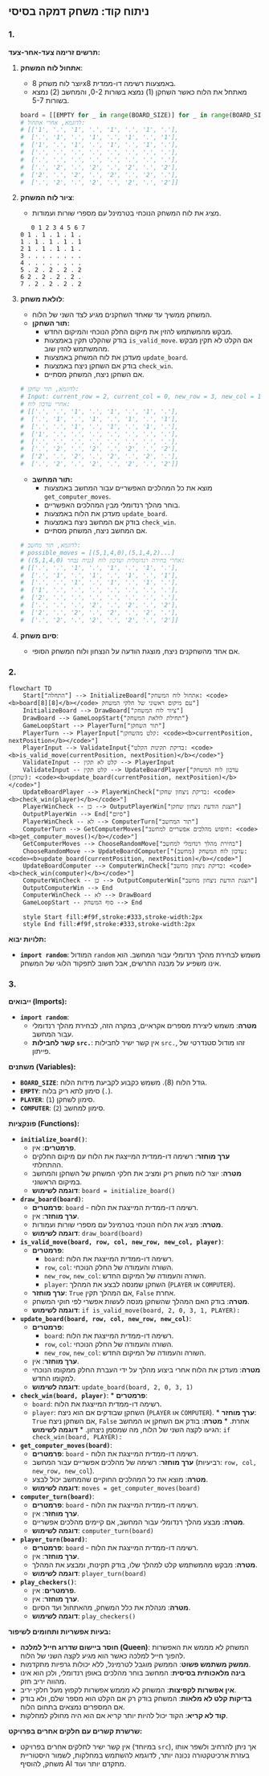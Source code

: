 ## ניתוח קוד: משחק דמקה בסיסי

### 1. <algorithm>

**תרשים זרימה צעד-אחר-צעד:**

1.  **אתחול לוח המשחק**:
    *   יוצר לוח משחק 8x8 באמצעות רשימה דו-ממדית.
    *   מאתחל את הלוח כאשר השחקן (1) נמצא בשורות 0-2, והמחשב (2) נמצא בשורות 5-7.

    ```python
    board = [[EMPTY for _ in range(BOARD_SIZE)] for _ in range(BOARD_SIZE)]
    # לדוגמא, אחרי אתחול:
    # [['1', '.', '1', '.', '1', '.', '1', '.'],
    #  ['.', '1', '.', '1', '.', '1', '.', '1'],
    #  ['1', '.', '1', '.', '1', '.', '1', '.'],
    #  ['.', '.', '.', '.', '.', '.', '.', '.'],
    #  ['.', '.', '.', '.', '.', '.', '.', '.'],
    #  ['.', '2', '.', '2', '.', '2', '.', '2'],
    #  ['2', '.', '2', '.', '2', '.', '2', '.'],
    #  ['.', '2', '.', '2', '.', '2', '.', '2']]
    ```

2.  **ציור לוח המשחק**:
    *   מציג את לוח המשחק הנוכחי בטרמינל עם מספרי שורות ועמודות.

    ```
       0 1 2 3 4 5 6 7
    0 1 . 1 . 1 . 1 .
    1 . 1 . 1 . 1 . 1
    2 1 . 1 . 1 . 1 .
    3 . . . . . . . .
    4 . . . . . . . .
    5 . 2 . 2 . 2 . 2
    6 2 . 2 . 2 . 2 .
    7 . 2 . 2 . 2 . 2
    ```

3.  **לולאת משחק**:
    *   המשחק ממשיך עד שאחד השחקנים מגיע לצד השני של הלוח.
    *   **תור השחקן:**
        *   מבקש מהמשתמש להזין את מיקום החלק הנוכחי והמיקום החדש.
        *   בודק שהקלט תקין באמצעות `is_valid_move`. אם הקלט לא תקין מבקש מהמשתמש להזין שוב.
        *   מעדכן את לוח המשחק באמצעות `update_board`.
        *   בודק אם השחקן ניצח באמצעות `check_win`.
        *   אם השחקן ניצח, המשחק מסתיים.

    ```python
    # לדוגמא, תור שחקן:
    # Input: current_row = 2, current_col = 0, new_row = 3, new_col = 1
    # אחרי עדכון לוח:
    # [['.', '.', '1', '.', '1', '.', '1', '.'],
    #  ['.', '1', '.', '1', '.', '1', '.', '1'],
    #  ['.', '.', '1', '.', '1', '.', '1', '.'],
    #  ['1', '.', '.', '.', '.', '.', '.', '.'],
    #  ['.', '.', '.', '.', '.', '.', '.', '.'],
    #  ['.', '2', '.', '2', '.', '2', '.', '2'],
    #  ['2', '.', '2', '.', '2', '.', '2', '.'],
    #  ['.', '2', '.', '2', '.', '2', '.', '2']]
    ```

    *   **תור המחשב:**
        *   מוצא את כל המהלכים האפשריים עבור המחשב באמצעות `get_computer_moves`.
        *   בוחר מהלך רנדומלי מבין המהלכים האפשריים.
        *   מעדכן את הלוח באמצעות `update_board`.
        *   בודק אם המחשב ניצח באמצעות `check_win`.
        *   אם המחשב ניצח, המשחק מסתיים.

    ```python
    # לדוגמא, תור מחשב:
    # possible_moves = [(5,1,4,0),(5,1,4,2)...]
    # אחרי בחירה רנדומלית ועדכון לוח (נניח נבחר (5,1,4,0)):
    # [['.', '.', '1', '.', '1', '.', '1', '.'],
    #  ['.', '1', '.', '1', '.', '1', '.', '1'],
    #  ['.', '.', '1', '.', '1', '.', '1', '.'],
    #  ['1', '.', '.', '.', '.', '.', '.', '.'],
    #  ['2', '.', '.', '.', '.', '.', '.', '.'],
    #  ['.', '.', '.', '2', '.', '2', '.', '2'],
    #  ['2', '.', '2', '.', '2', '.', '2', '.'],
    #  ['.', '2', '.', '2', '.', '2', '.', '2']]
    ```

4.  **סיום משחק**:
    *   אם אחד מהשחקנים ניצח, מוצגת הודעה על הנצחון ולוח המשחק הסופי.

### 2. <mermaid>

```mermaid
flowchart TD
    Start["התחלה"] --> InitializeBoard["אתחול לוח המשחק: <code><b>board[8][8]</b></code> עם מיקום ראשוני של חלקי המשחק"]
    InitializeBoard --> DrawBoard["ציור לוח המשחק"]
    DrawBoard --> GameLoopStart{"תחילת לולאת המשחק"}
    GameLoopStart --> PlayerTurn["תור השחקן"]
    PlayerTurn --> PlayerInput["קלט מהשחקן: <code><b>currentPosition, nextPosition</b></code>"]
    PlayerInput --> ValidateInput{"בדיקת תקינות הקלט: <code><b>is_valid_move(currentPosition, nextPosition)</b></code>"}
    ValidateInput -- קלט לא תקין --> PlayerInput
    ValidateInput -- קלט תקין --> UpdateBoardPlayer["עדכון לוח המשחק (שחקן): <code><b>update_board(currentPosition, nextPosition)</b></code>"]
    UpdateBoardPlayer --> PlayerWinCheck["בדיקת ניצחון שחקן: <code><b>check_win(player)</b></code>"]
    PlayerWinCheck -- כן --> OutputPlayerWin["הצגת הודעת ניצחון שחקן"]
    OutputPlayerWin --> End["סיום"]
    PlayerWinCheck -- לא --> ComputerTurn["תור המחשב"]
    ComputerTurn --> GetComputerMoves["חיפוש מהלכים אפשריים למחשב: <code><b>get_computer_moves()</b></code>"]
    GetComputerMoves --> ChooseRandomMove["בחירת מהלך רנדומלי למחשב"]
    ChooseRandomMove --> UpdateBoardComputer["עדכון לוח המשחק (מחשב): <code><b>update_board(currentPosition, nextPosition)</b></code>"]
    UpdateBoardComputer --> ComputerWinCheck["בדיקת ניצחון מחשב: <code><b>check_win(computer)</b></code>"]
    ComputerWinCheck -- כן --> OutputComputerWin["הצגת הודעת ניצחון מחשב"]
    OutputComputerWin --> End
    ComputerWinCheck -- לא --> DrawBoard
    GameLoopStart -- סוף המשחק --> End
    
    style Start fill:#f9f,stroke:#333,stroke-width:2px
    style End fill:#f9f,stroke:#333,stroke-width:2px
```

**תלויות יבוא:**

*   **`import random`**: המודול `random` משמש לבחירת מהלך רנדומלי עבור המחשב. הוא אינו משפיע על מבנה התרשים, אבל חשוב לתפקוד הלוגי של המשחק.

### 3. <explanation>

**ייבואים (Imports):**

*   **`import random`**:
    *   **מטרה**: משמש ליצירת מספרים אקראיים, במקרה הזה, לבחירת מהלך רנדומלי עבור המחשב.
    *   **קשר לחבילות `src.`**: אין קשר ישיר לחבילות `src.`, זהו מודול סטנדרטי של פייתון.

**משתנים (Variables):**

*   **`BOARD_SIZE`**: גודל הלוח (8). משמש כקבוע לקביעת מידות הלוח.
*   **`EMPTY`**: סימון לתא ריק בלוח (`.`).
*   **`PLAYER`**: סימון לשחקן (`1`).
*   **`COMPUTER`**: סימון למחשב (`2`).

**פונקציות (Functions):**

*   **`initialize_board()`**:
    *   **פרמטרים**: אין.
    *   **ערך מוחזר**: רשימה דו-ממדית המייצגת את הלוח עם מיקום החלקים ההתחלתי.
    *   **מטרה**: יוצר לוח משחק ריק ומציב את חלקי המשחק של השחקן והמחשב במיקום הראשוני.
    *   **דוגמה לשימוש**: `board = initialize_board()`
*   **`draw_board(board)`**:
    *   **פרמטרים**: `board` - רשימה דו-ממדית המייצגת את הלוח.
    *   **ערך מוחזר**: אין.
    *   **מטרה**: מציג את הלוח הנוכחי בטרמינל עם מספרי שורות ועמודות.
    *   **דוגמה לשימוש**: `draw_board(board)`
*   **`is_valid_move(board, row, col, new_row, new_col, player)`**:
    *   **פרמטרים**:
        *   `board`: רשימה דו-ממדית המייצגת את הלוח.
        *   `row`, `col`: השורה והעמודה של החלק הנוכחי.
        *   `new_row`, `new_col`: השורה והעמודה של המיקום החדש.
        *   `player`: השחקן שמנסה לבצע את המהלך (`PLAYER` או `COMPUTER`).
    *   **ערך מוחזר**: `True` אם המהלך תקין, `False` אחרת.
    *   **מטרה**: בודק האם המהלך שהשחקן מנסה לעשות אפשרי לפי חוקי המשחק.
    *   **דוגמה לשימוש**: `if is_valid_move(board, 2, 0, 3, 1, PLAYER):`
*   **`update_board(board, row, col, new_row, new_col)`**:
    *   **פרמטרים**:
        *   `board`: רשימה דו-ממדית המייצגת את הלוח.
        *   `row`, `col`: השורה והעמודה של החלק הנוכחי.
        *   `new_row`, `new_col`: השורה והעמודה של המיקום החדש.
    *   **ערך מוחזר**: אין.
    *   **מטרה**: מעדכן את הלוח אחרי ביצוע מהלך על ידי העברת החלק ממקומו הנוכחי למקומו החדש.
    *   **דוגמה לשימוש**: `update_board(board, 2, 0, 3, 1)`
*    **`check_win(board, player)`**:
    *   **פרמטרים**:
        *   `board`: רשימה דו-ממדית המייצגת את הלוח.
        *   `player`: השחקן שבודקים אם הוא ניצח (`PLAYER` או `COMPUTER`).
    *   **ערך מוחזר**: `True` אם השחקן ניצח, `False` אחרת.
    *   **מטרה**: בודק אם השחקן או המחשב הגיעו לקצה השני של הלוח, מה שמסמן ניצחון.
    *   **דוגמה לשימוש**: `if check_win(board, PLAYER):`
*   **`get_computer_moves(board)`**:
    *   **פרמטרים**: `board` - רשימה דו-ממדית המייצגת את הלוח.
    *   **ערך מוחזר**: רשימה של מהלכים אפשריים עבור המחשב (רביעיות: `row, col, new_row, new_col`).
    *   **מטרה**: מוצא את כל המהלכים החוקיים שהמחשב יכול לבצע.
    *   **דוגמה לשימוש**: `moves = get_computer_moves(board)`
*   **`computer_turn(board)`**:
    *   **פרמטרים**: `board` - רשימה דו-ממדית המייצגת את הלוח.
    *   **ערך מוחזר**: אין.
    *   **מטרה**: מבצע מהלך רנדומלי עבור המחשב, אם קיימים מהלכים אפשריים.
    *   **דוגמה לשימוש**: `computer_turn(board)`
*   **`player_turn(board)`**:
    *   **פרמטרים**: `board` - רשימה דו-ממדית המייצגת את הלוח.
    *   **ערך מוחזר**: אין.
    *   **מטרה**: מבקש מהמשתמש קלט למהלך שלו, בודק תקינות, ומבצע את המהלך.
    *   **דוגמה לשימוש**: `player_turn(board)`
*   **`play_checkers()`**:
    *   **פרמטרים**: אין.
    *   **ערך מוחזר**: אין.
    *   **מטרה**: מנהלת את כלל המשחק, מהאתחול ועד הסיום.
    *   **דוגמה לשימוש**: `play_checkers()`

**בעיות אפשריות ותחומים לשיפור:**

*   **חוסר ביישום שדרוג חייל למלכה (Queen)**: המשחק לא מממש את האפשרות להפוך חייל למלכה כאשר הוא מגיע לקצה השני של הלוח.
*   **ממשק משתמש פשוט**: הממשק מוגבל לטרמינל, ללא יכולות גרפיות מתקדמות.
*   **בינה מלאכותית בסיסית**: המחשב בוחר מהלכים באופן רנדומלי, ולכן הוא אינו מהווה יריב חזק.
*   **אין אפשרות לקפיצות**: המשחק לא מממש אפשרות לקפוץ מעל חלקי יריב.
*   **בדיקות קלט לא מלאות**: המשחק בודק רק אם הקלט הוא מספר שלם, ולא בודק אם המספרים נמצאים בתחום הלוח.
*   **קוד לא קריא**: הקוד יכול להיות יותר קריא אם הוא היה מחולק למחלקות.

**שרשרת קשרים עם חלקים אחרים בפרויקט:**

*   אין קשר ישיר לחלקים אחרים בפרויקט (במיוחד `src`), אך ניתן להרחיב ולשפר אותו בעזרת ארכיטקטורה נכונה יותר, לדוגמא להשתמש במחלקות, לשמור היסטוריית משחק, להוסיף AI מתקדם יותר ועוד.